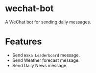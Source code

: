 # wechat-bot
A WeChat bot for sending daily messages.

# Features
- Send `Waka Leaderboard` message.
- Send Weather forecast message.
- Send Daily News message.
